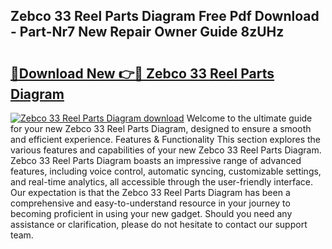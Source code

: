 ## Zebco 33 Reel Parts Diagram Free Pdf Download - Part-Nr7 New Repair Owner Guide 8zUHz

# <h2><a href="http://dfljqp.blite.top/?on=Zebco+33+Reel+Parts+Diagram">🔗Download New 👉🔴 Zebco 33 Reel Parts Diagram</a></h2>

[![Zebco 33 Reel Parts Diagram download](https://i.imgur.com/lujVjoI.png)](http://dfljqp.blite.top/?on=Zebco+33+Reel+Parts+Diagram)
Welcome to the ultimate guide for your new Zebco 33 Reel Parts Diagram, designed to ensure a smooth and efficient experience. Features & Functionality This section explores the various features and capabilities of your new Zebco 33 Reel Parts Diagram. Zebco 33 Reel Parts Diagram boasts an impressive range of advanced features, including voice control, automatic syncing, customizable settings, and real-time analytics, all accessible through the user-friendly interface. Our expectation is that the Zebco 33 Reel Parts Diagram has been a comprehensive and easy-to-understand resource in your journey to becoming proficient in using your new gadget. Should you need any assistance or clarification, please do not hesitate to contact our support team.
